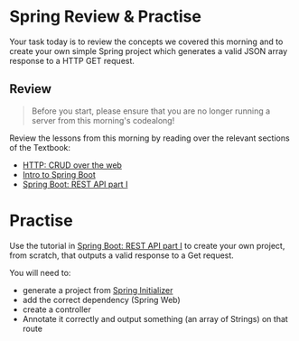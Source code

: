 # Spring Review & Practise

Your task today is to review the concepts we covered this morning and to create your own simple Spring project which generates a valid JSON array response to a HTTP GET request.

## Review

> Before you start, please ensure that you are no longer running a server from this morning's codealong!

Review the lessons from this morning by reading over the relevant sections of the Textbook:
- [HTTP: CRUD over the web](https://brightnetwork-technology-academy.github.io/curriculum/java/days-13-14-16/http/)
- [Intro to Spring Boot](https://brightnetwork-technology-academy.github.io/curriculum/java/days-13-14-16/spring-boot/)
- [Spring Boot: REST API part I](https://brightnetwork-technology-academy.github.io/curriculum/java/days-13-14-16/rest-api/)

# Practise
Use the tutorial in [Spring Boot: REST API part I](https://brightnetwork-technology-academy.github.io/curriculum/java/days-13-14-16/rest-api/) to create your own project, from scratch, that outputs a valid response to a Get request. 

You will need to:
- generate a project from [Spring Initializer](https://start.spring.io/)
- add the correct dependency (Spring Web)
- create a controller
- Annotate it correctly and output something (an array of Strings) on that route